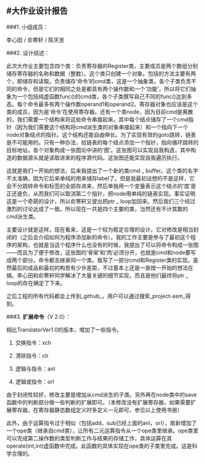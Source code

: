 #大作业设计报告
-------------------------------------------

###1. 小组成员：

李心田 / 俞寒轩 / 陈天昱

###2. 设计综述：

此次大作业主要包含四个类：负责寄存器的Register类，主要成员是两个数组分别储存寄存器的名称和数据（整数）。这个类只创建一个对象。包括的方法主要有两个，即储存和读取。负责储存‘命令’的cmd类，这是一个抽象类，各个子类负责不同的命令，但是它们的相同之处是都具有两个操作数和一个‘功能’，所以将它们抽象为一个包括纯虚函数func()的cmd类，各个子类撰写自己不同的func()达到多态。每个命令最多有两个操作数operand1和operand2。寄存器对象也应该是这个类的成员，因为是‘命令’在使用寄存器。还有一个类node，因为目前cmd是离散的，我们需要一个结构来将这些命令串接起来。其中每个结点储存了一个cmd指针（因为我们需要这个结构将cmd派生类的对象串接起来）和一个指向下一个node对象结点的指针。这个结构还能自由伸长。为了实现有效的goto跳转，链表是不可能用的。只有一种办法，给链表的每个结点添加一个指针，指向循环跳转的目标地址。各个对象构成一张图论中讲的‘图’。这张图可以实现自我构造，其中构造的数据源头就是读取进来的程序源代码。这张图还能实现自我遍历执行。

这就是我们一开始的想法，后来我提出了一个新的类cmd _ buffer。这个类的名字不太准确，因为它后来单纯的用来储存label了。但是我最初设想的不是这样，它会不分跳转命令和标签的全部存进来，然后单独用一个变量表示这个结点的‘度’是正还是负，从而我们可以取消第二个指针，把node用单纯的链表实现。事实证明这是一个奇葩的设计，所以俞寒轩又提出把ptr _ loop加回来。然后我们三个经过激烈的讨论达成了一致。所以现在一共是四个主要的类，当然还有不计其数的cmd派生类。

主要设计就是这样。现在看来，这是一个较为稳定合理的设计。它对修改是相当封闭的（之后会介绍如何为程序添加新的命令）。我的工作主要是参与了最初这个程序的架构，也就是当这个程序什么也没有的时候，我提出了可以将命令构成一张图——而且为了便于修改，这张图的‘骨架’和‘肉’必须分开，也就是cmd和node要写成两个部分。命令都去继承同一个类。我写了一部分cmd和Register类的实现。虽然最后的成品和最初的构思有少许差距，不过基本上还是一直按一开始的想法在搞。李心田和俞寒轩同学解决了大量关键的细节实现，而且是他们最终将ptr _ loop的存在确定了下来。

之后工程的所有代码都会上传到_github_，用户可以通过搜索_project-asm_得到。

###3. **扩展命令**（V 2.0）：

相比TranslatorVer1.0的版本，增加了一些指令。

1. 交换指令：xch

2. 清除指令：clr

3. 逻辑与指令：anl

4. 逻辑或指令：orl

由于封闭性较好，修改主要是增加从cmd派生的子类。另外再在node类中的save函数中的判断部分做一些判断的扩展即可。（本修改没有扩展寄存器，如果需要扩展寄存器，在寄存器静态数组定义时多定义一元即可，参见以上使用书册）

此外，由于运算指令过于相似（包括add，sub已经上面的anl，orl），故新增加了一个ope类（继承自cmd类），让所有二元运算指令从一个ope类里继承。ope类里可以完成第二操作数的类型判断工作与结果的存储工作，具体运算在其operate(int,int)虚函数中完成。此函数的具体实现在ope类的子类里完成。这是科学合理的。
